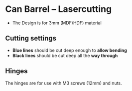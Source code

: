 # Can Barrel – Lasercutting

* The Design is for 3mm (MDF/HDF) material 

## Cutting settings

* **Blue lines** should be cut deep enough to **allow bending**
* **Black lines** should be cut deep all the **way through**

## Hinges

The hinges are for use with M3 screws (12mm) and nuts.
